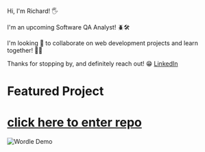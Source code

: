 Hi, I'm Richard! 🖐

I'm an upcoming Software QA Analyst! 🪲🛠

I'm looking 👀 to collaborate on web development projects and learn together! 🤼‍♀️

Thanks for stopping by, and definitely reach out! 😁
[LinkedIn](https://www.linkedin.com/in/richard-kent-ng/)


# Featured Project
# [click here to enter repo](https://github.com/richardkentng/wordle-clone)
![Wordle Demo](https://i.imgur.com/lZBNPWf.gif)


<!---
richardkentng/richardkentng is a ✨ special ✨ repository because its `README.md` (this file) appears on your GitHub profile.
You can click the Preview link to take a look at your changes.
--->

